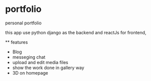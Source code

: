 # portfolio
personal portfolio

this app use python django as the backend and reactJs for frontend,

** features
  - Blog
  - messeging chat
  - upload and edit media files
  - show the work done in gallery way
  - 3D on homepage